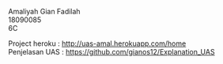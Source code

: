 Amaliyah Gian Fadilah </br>
18090085 </br>
6C </br>

Project heroku : http://uas-amal.herokuapp.com/home    </br>
Penjelasan UAS : https://github.com/gianos12/Explanation_UAS
